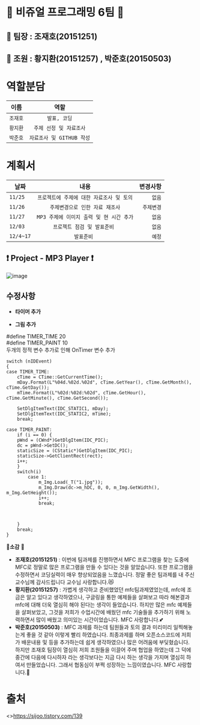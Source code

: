 # :sparkling_heart: 비쥬얼 프로그래밍 **6팀** :sparkling_heart: 


## :star2: 팀장 : **조재호(20151251)**   
## :two_men_holding_hands: 조원 : **황지환(20151257)**   , **박준호(20150503)** 

**역할분담**
==============
| 이름 | 역할 |
|---|:---:|
| `조재호` | `발표, 코딩` | 
| `황지환` | `주제 선정 및 자료조사` | 
| `박준호` | `자료조사 및 GITHUB 작성` | 

**계획서**
===========

| 날짜 | 내용 | 변경사항 |
|---|:---:|---:|
| `11/25` | `프로젝트에 주제에 대한 자료조사 및 토의` | `없음` |
| `11/26` | `주제변경으로 인한 자료 재조사` | `주제변경` |
| `11/27` | `MP3 주제에 이미지 출력 및 현 시간 추가` | `없음` |
| `12/03` | `프로젝트 점검 및 발표준비 ` | `없음` |
| `12/4~17` | `발표준비 ` | `예정` |


## :exclamation: Project - MP3 Player :exclamation:

![image](https://user-images.githubusercontent.com/54825917/69726315-9fe15280-1163-11ea-8b76-94b373b9143e.png)

## 수정사항
- **타이머 추가** 

- **그림 추가**


#define TIMER_TIME 20<br/>
#define TIMER_PAINT 10<br/>
두개의 정적 변수 추가로 인해 OnTimer 변수 추가<br/>


	switch (nIDEvent)
	{
	case TIMER_TIME:
		cTime = CTime::GetCurrentTime();
		mDay.Format(L"%04d.%02d.%02d", cTime.GetYear(), cTime.GetMonth(), cTime.GetDay());
		mTime.Format(L"%02d:%02d:%02d", cTime.GetHour(), cTime.GetMinute(), cTime.GetSecond());

		SetDlgItemText(IDC_STATIC1, mDay);
		SetDlgItemText(IDC_STATIC2, mTime);
		break;

	case TIMER_PAINT:
		if (i == 0) {
		pWnd = (CWnd*)GetDlgItem(IDC_PIC);
		dc = pWnd->GetDC();
		staticSize = (CStatic*)GetDlgItem(IDC_PIC);
		staticSize->GetClientRect(rect);
		i++;
		}
		switch(i)
			case 1:
				m_Img.Load(_T("1.jpg"));
				m_Img.Draw(dc->m_hDC, 0, 0, m_Img.GetWidth(), m_Img.GetHeight());
				i++;
				break;

			
	
		}
		break;
	}



:mega:**소감** :mega:
 - **조재호(20151251)** :  이번에 팀과제를 진행하면서 MFC 프로그램을 찾는 도중에 MFC로 정말로 많은 프로그램을 만들 수 있다는 것을 알았습니다.
                     또한 프로그램을 수정하면서 코딩실력이 매우 향상되었음을 느꼈습니다.
                     정말 좋은 팀과제를 내 주신 교수님께 감사드립니다 교수님 사랑합니다.:heart_eyes_cat:
 - **황지환(20151257)** : 가볍게 생각하고 준비했었던 mfc팀과제였었는데, mfc에 조금은 알고 있다고 생각하였으나,
                     구글링을 통한 예제들을 살펴보고 따라 해본결과 mfc에 대해 더욱 열심히 해야 된다는 생각이 들었습니다.
                     하지만 많은 mfc 예제들을 살펴보았고,
                     그것을 저희가 수업시간에 배웠던 mfc 기술들을 추가하기 위해 노력하면서 많이 배웠고 의미있는 시간이었습니다.
                     MFC 사랑합니다.:two_hearts:
 - **박준호(20150503)** : MFC 과제를 하는데 팀원들과 토의 결과 미리미리 일찍해놓는게 좋을 것 같아 이렇게 빨리 하였습니다. 
                     최종과제를 하며 오픈소스코드에 저희가 배운내용 및 등을 추가하는데 쉽게 생각하였으나 많은 어려움에 부딪혔습니다.
                     하지만 조재호 팀장이 열심히 저희 조원들을 이끌어 주며 협업을 하였는데 그 덕에 중간에 다음에 다시하자 라는 생각보다는
                     지금 다시 하는 생각을 가지며 열심히 하여서 만들었습니다.
                     그래서 협동심이 부쩍 성장하는 느낌이였습니다.
                     MFC 사랑합니다.:gift_heart:


출처
========
<>https://sijoo.tistory.com/139

